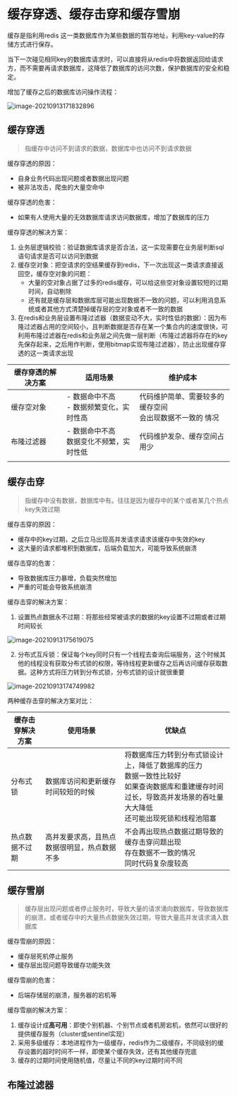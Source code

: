 # 缓存穿透、缓存击穿和缓存雪崩

缓存是指利用redis 这一类数据库作为某些数据的暂存地址，利用key-value的存储方式进行保存。

当下一次碰见相同key的数据库请求时，可以直接将从redis中将数据返回给请求方，而不需要再请求数据库，这降低了数据库的访问次数，保护数据库的安全和稳定。

增加了缓存之后的数据库访问操作流程：

![image-20210913171832896](https://gitee.com/Jia_bao_Li/img/raw/master/img/%E6%95%B0%E6%8D%AE%E5%BA%93%E7%BC%93%E5%AD%98%E6%B5%81%E7%A8%8B.png)



## 缓存穿透

> 指缓存中访问不到请求的数据，数据库中也访问不到请求数据

缓存穿透的原因：

- 自身业务代码出现问题或者数据出现问题
- 被非法攻击，爬虫的大量空命中

缓存穿透的危害：

- 如果有人使用大量的无效数据库请求访问数据库，增加了数据库的压力

缓存穿透的解决方案：

1. 业务层逻辑校验：验证数据库请求是否合法，这一实现需要在业务层判断sql语句请求是否可以访问到数据
2. 缓存空对象：把空请求的空结果缓存到redis，下一次出现这一类请求直接返回空，缓存空对象的问题：
   - 大量的空对象占据了过多的redis缓存，可以给这些空对象设置较短的过期时间，自动剔除
   - 还有就是缓存层和数据库层可能出现数据不一致的问题，可以利用消息系统或者其他方式清楚掉缓存层的空对象或者不一致的数据
3. 在redis和业务层设置布隆过滤器（数据变动不大，实时性低的数据）：因为布隆过滤器占用的空间较小，且判断数据是否存在某一个集合内的速度很快，可利用布隆过滤器在redis和业务层之间先做一层判断（布隆过滤器将存在的key先保存起来，之后用作判断，使用bitmap实现布隆过滤器），防止出现缓存穿透的这一类请求出现

| 缓存穿透的解决方案 | 适用场景                                     | 维护成本                                                     |
| ------------------ | -------------------------------------------- | ------------------------------------------------------------ |
| 缓存空对象         | - 数据命中不高<br />- 数据频繁变化，实时性高 | 代码维护简单、需要较多的缓存空间<br />会出现数据不一致的 情况 |
| 布隆过滤器         | - 数据命中不高<br />数据变化不频繁，实时性低 | 代码维护发杂、缓存空间占用少                                 |
|                    |                                              |                                                              |

## 缓存击穿

> 指缓存中没有数据，数据库中有。往往是因为缓存中的某个或者某几个热点key失效过期

缓存击穿的原因：

- 缓存中的key过期，之后立马出现高并发请求请求该缓存中失效的key
- 这大量的请求都堆积到数据库，后端负载加大，可能导致系统崩溃

缓存击穿的危害：

- 导致数据库压力暴增，负载突然增加
- 严重的可能会导致系统崩溃

缓存击穿的解决方案：

1. 设置热点数据永不过期：将那些经常被请求的数据的key设置不过期或者过期时间较长

![image-20210913175619075](https://gitee.com/Jia_bao_Li/img/raw/master/img/%E7%BC%93%E5%AD%98%E4%B8%8D%E8%BF%87%E6%9C%9F%E7%9A%84%E8%A7%A3%E5%86%B3%E6%B5%81%E7%A8%8B.png)

2. 分布式互斥锁：保证每个key同时只有一个线程去查询后端服务，这个时候其他的线程没有获取分布式锁的权限，等待线程更新缓存之后再访问缓存获取数据。这种方式将压力转到分布式锁，分布式锁的设计就很重要

![image-20210913174749982](https://gitee.com/Jia_bao_Li/img/raw/master/img/%E7%BC%93%E5%AD%98%E5%88%86%E5%B8%83%E5%BC%8F%E9%94%81.png)



两种缓存击穿的解决方案对比：

| 缓存击穿解决方案 | 使用场景                                     | 优缺点                                                       |
| ---------------- | -------------------------------------------- | ------------------------------------------------------------ |
| 分布式锁         | 数据库访问和更新缓存时间较短的时候           | 将数据库压力转到分布式锁设计上，降低了数据库的压力<br />数据一致性比较好<br />如果查询数据库和重建缓存时间过长，导致高并发场景的吞吐量大大降低<br />还可能出现死锁和线程池阻塞 |
| 热点数据不过期   | 高并发要求高，且热点数据很明显，热点数据不多 | 不会再出现热点数据过期导致的缓存击穿问题出现<br />存在数据不一致的情况<br />同时代码复杂度较高 |



## 缓存雪崩

> 缓存层出现问题或者停止服务时，导致大量的请求涌向数据库，导致数据库的崩溃，或者缓存中的大量热点数据失效过期，导致大量高并发请求涌入数据库

缓存雪崩的原因：

- 缓存层死机停止服务
- 缓存层出现问题导致缓存功能失效

缓存雪崩的危害：

- 后端存储层的崩溃，服务器的宕机等

缓存雪崩的解决方案：

1. 缓存设计成**高可用**：即使个别机器、个别节点或者机房宕机，依然可以很好的提供缓存服务（cluster或sentinel实现）
2. 采用多级缓存：本地进程作为一级缓存，redis作为二级缓存，不同级别的缓存设置的超时时间不一样，即使某个缓存失效，还有其他缓存兜底
3. 缓存的过期时间使用随机值，尽量让不同的key过期时间不同

## 布隆过滤器

